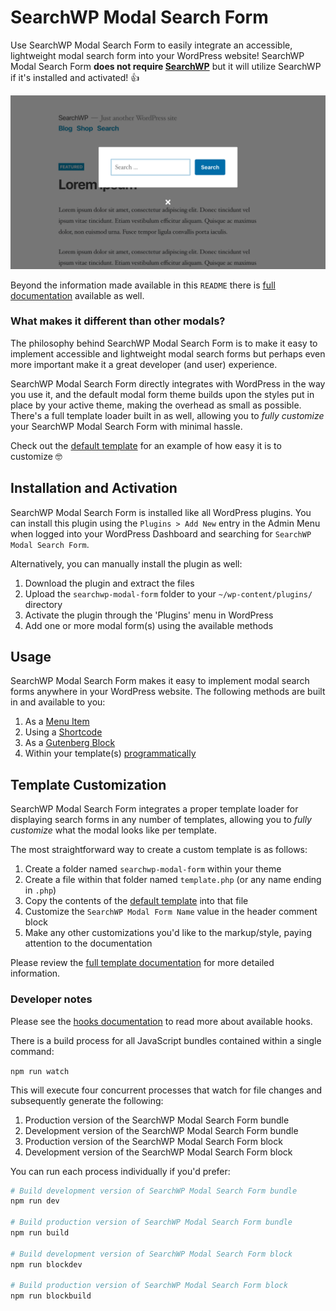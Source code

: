 # SearchWP Modal Search Form

Use SearchWP Modal Search Form to easily integrate an accessible, lightweight modal search form into your WordPress website! SearchWP Modal Search Form **does not require [SearchWP](https://searchwp.com/?utm_source=wordpressorg&utm_medium=link&utm_content=readme&utm_campaign=modalform)** but it will utilize SearchWP if it's installed and activated! :thumbsup:

![Examples of SearchWP Modal Search Form](assets/searchwp-modal-form-examples.gif?raw=true "Examples of SearchWP Modal Search Form")

Beyond the information made available in this `README` there is [full documentation](https://searchwp.com/extensions/modal-form/?utm_source=wordpressorg&utm_medium=link&utm_content=readme&utm_campaign=modalform) available as well.

### What makes it different than other modals?

The philosophy behind SearchWP Modal Search Form is to make it easy to implement accessible and lightweight modal search forms but perhaps even more important make it a great developer (and user) experience.

SearchWP Modal Search Form directly integrates with WordPress in the way you use it, and the default modal form theme builds upon the styles put in place by your active theme, making the overhead as small as possible. There's a full template loader built in as well, allowing you to _fully customize_ your SearchWP Modal Search Form with minimal hassle.

Check out the [default template](templates/default.php) for an example of how easy it is to customize :nerd_face:

## Installation and Activation

SearchWP Modal Search Form is installed like all WordPress plugins. You can install this plugin using the `Plugins > Add New` entry in the Admin Menu when logged into your WordPress Dashboard and searching for `SearchWP Modal Search Form`.

Alternatively, you can manually install the plugin as well:

1. Download the plugin and extract the files
1. Upload the `searchwp-modal-form` folder to your `~/wp-content/plugins/` directory
1. Activate the plugin through the 'Plugins' menu in WordPress
1. Add one or more modal form(s) using the available methods

## Usage

SearchWP Modal Search Form makes it easy to implement modal search forms anywhere in your WordPress website. The following methods are built in and available to you:

1. As a [Menu Item](https://searchwp.com/extensions/modal-form/#menu-item?utm_source=wordpressorg&utm_medium=link&utm_content=readme&utm_campaign=modalform)
1. Using a [Shortcode](https://searchwp.com/extensions/modal-form/#shortcode?utm_source=wordpressorg&utm_medium=link&utm_content=readme&utm_campaign=modalform)
1. As a [Gutenberg Block](https://searchwp.com/extensions/modal-form/#block?utm_source=wordpressorg&utm_medium=link&utm_content=readme&utm_campaign=modalform)
1. Within your template(s) [programmatically](https://searchwp.com/extensions/modal-form/#code?utm_source=wordpressorg&utm_medium=link&utm_content=readme&utm_campaign=modalform)

## Template Customization

SearchWP Modal Search Form integrates a proper template loader for displaying search forms in any number of templates, allowing you to _fully customize_ what the modal looks like per template.

The most straightforward way to create a custom template is as follows:

1. Create a folder named `searchwp-modal-form` within your theme
1. Create a file within that folder named `template.php` (or any name ending in `.php`)
1. Copy the contents of the [default template](templates/default.php) into that file
1. Customize the `SearchWP Modal Form Name` value in the header comment block
1. Make any other customizations you'd like to the markup/style, paying attention to the documentation

Please review the [full template documentation](https://searchwp.com/extensions/modal-form/#templates?utm_source=wordpressorg&utm_medium=link&utm_content=readme&utm_campaign=modalform) for more detailed information.

### Developer notes

Please see the [hooks documentation](https://searchwp.com/extensions/modal-form/#hooks?utm_source=wordpressorg&utm_medium=link&utm_content=readme&utm_campaign=modalform) to read more about available hooks.

There is a build process for all JavaScript bundles contained within a single command:

`npm run watch`

This will execute four concurrent processes that watch for file changes and subsequently generate the following:

1. Production version of the SearchWP Modal Search Form bundle
1. Development version of the SearchWP Modal Search Form bundle
1. Production version of the SearchWP Modal Search Form block
1. Development version of the SearchWP Modal Search Form block

You can run each process individually if you'd prefer:

```sh
# Build development version of SearchWP Modal Search Form bundle
npm run dev

# Build production version of SearchWP Modal Search Form bundle
npm run build

# Build development version of SearchWP Modal Search Form block
npm run blockdev

# Build production version of SearchWP Modal Search Form block
npm run blockbuild
```

